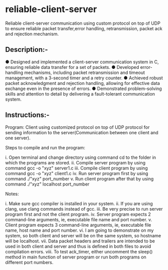 # reliable-client-server
Reliable client-server communication using custom protocol on top of UDP to ensure reliable packet transfer,error handling, retransmission, packet ack and rejection mechanism.

Description:-
-------------
● Designed and implemented a client-server communication system in C, ensuring reliable data transfer for a set of packets.
● Developed error-handling mechanisms, including packet retransmission and timeout management, with a 3-second timer and a retry counter.
● Achieved robust packet acknowledgment and rejection handling, allowing for effective data exchange even in the presence of errors.
● Demonstrated problem-solving skills and attention to detail by delivering a fault-tolerant communication system.

Instructions:-
--------------

Program: Client using customized protocol on top of UDP protocol for sending information to the server(Communication between one client and one server).


Steps to compile and run the program:

  i. Open terminal and change directory using command cd to the folder in which the programs are stored.
 ii. Compile server program by using command gcc -o "xyz" server1.c
iii. Compile client program by using command gcc -o "xyz" client1.c
 iv. Run server program first by using command ./"xyz" port_number
  v. Run client program after that by using command ./"xyz" localhost port_number


Notes:

   i. Make sure gcc compiler is installed in your system.
  ii. If you are using clang, use clang commands instead of gcc.
 iii. Be very precise to run server program first and not the client program.
  iv. Server program expects 2 command-line arguments, ie, executable file name and port number.
   v. Client program expects 3 command-line arguments, ie, executable file name, host name and port number.
  vi. I am going to demonstrate on my system, so both client and server will be on the same system, so hostname will be localhost.
 vii. Data packet headers and trailers are intended to be used in both client and server and thus is defined in both files to avoid compilation errors.
viii. To test ack_timer, either uncomment the sleep() method in main function of server program or run both programs on different port numbers.
